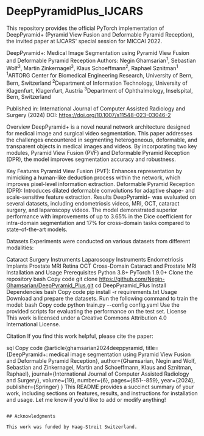 # DeepPyramidPlus_IJCARS
This repository provides the official PyTorch implementation of DeepPyramid+ (Pyramid View Fusion and Deformable Pyramid Reception), the invited paper at IJCARS' special session for MICCAI 2022.

DeepPyramid+: Medical Image Segmentation using Pyramid View Fusion and Deformable Pyramid Reception
Authors:
Negin Ghamsarian<sup>1</sup>, Sebastian Wolf<sup>3</sup>, Martin Zinkernagel<sup>3</sup>, Klaus Schoeffmann<sup>2</sup>, Raphael Sznitman<sup>1</sup>
<sup>1</sup>ARTORG Center for Biomedical Engineering Research, University of Bern, Bern, Switzerland
<sup>2</sup>Department of Information Technology, University of Klagenfurt, Klagenfurt, Austria
<sup>3</sup>Department of Ophthalmology, Inselspital, Bern, Switzerland

Published in: International Journal of Computer Assisted Radiology and Surgery (2024)
DOI: https://doi.org/10.1007/s11548-023-03046-2

Overview
DeepPyramid+ is a novel neural network architecture designed for medical image and surgical video segmentation. This paper addresses the challenges encountered in segmenting heterogeneous, deformable, and transparent objects in medical images and videos. By incorporating two key modules, Pyramid View Fusion (PVF) and Deformable Pyramid Reception (DPR), the model improves segmentation accuracy and robustness.

Key Features
Pyramid View Fusion (PVF): Enhances representation by mimicking a human-like deduction process within the network, which improves pixel-level information extraction.
Deformable Pyramid Reception (DPR): Introduces dilated deformable convolutions for adaptive shape- and scale-sensitive feature extraction.
Results
DeepPyramid+ was evaluated on several datasets, including endometriosis videos, MRI, OCT, cataract surgery, and laparoscopy videos. The model demonstrated superior performance with improvements of up to 3.65% in the Dice coefficient for intra-domain segmentation and 17% for cross-domain tasks compared to state-of-the-art models.

Datasets
Experiments were conducted on various datasets from different modalities:

Cataract Surgery Instruments
Laparoscopy Instruments
Endometriosis Implants
Prostate MRI
Retina OCT
Cross-Domain Cataract and Prostate MRI
Installation and Usage
Prerequisites
Python 3.8+
PyTorch 1.9.0+
Clone the repository
bash
Copy code
git clone https://github.com/Negin-Ghamsarian/DeepPyramid_Plus.git
cd DeepPyramid_Plus
Install Dependencies
bash
Copy code
pip install -r requirements.txt
Usage
Download and prepare the datasets.
Run the following command to train the model:
bash
Copy code
python train.py --config config.yaml
Use the provided scripts for evaluating the performance on the test set.
License
This work is licensed under a Creative Commons Attribution 4.0 International License.

Citation
If you find this work helpful, please cite the paper:

sql
Copy code
@article{ghamsarian2024deeppyramid,
  title={DeepPyramid+: medical image segmentation using Pyramid View Fusion and Deformable Pyramid Reception},
  author={Ghamsarian, Negin and Wolf, Sebastian and Zinkernagel, Martin and Schoeffmann, Klaus and Sznitman, Raphael},
  journal={International Journal of Computer Assisted Radiology and Surgery},
  volume={19},
  number={6},
  pages={851--859},
  year={2024},
  publisher={Springer}
}
This README provides a succinct summary of your work, including sections on features, results, and instructions for installation and usage. Let me know if you'd like to add or modify anything!
```

## Acknowledgments

This work was funded by Haag-Streit Switzerland.

